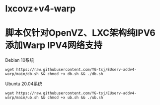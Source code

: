 # lxcovz+v4-warp

# 脚本仅针对OpenVZ、LXC架构纯IPV6添加Warp IPV4网络支持

Debian 10系统
```
wget https://raw.githubusercontent.com/YG-tsj/EUserv-addv4-warp/main/db.sh && chmod +x db.sh && ./db.sh
```

Ubuntu 20.04系统
```
wget https://raw.githubusercontent.com/YG-tsj/EUserv-addv4-warp/main/ub.sh && chmod +x ub.sh && ./ub.sh
```
